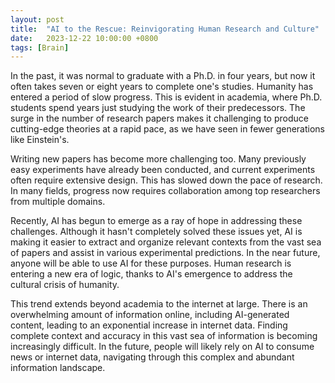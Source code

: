 ```yaml
---
layout: post
title:  "AI to the Rescue: Reinvigorating Human Research and Culture"
date:   2023-12-22 10:00:00 +0800
tags: [Brain]
---
```


In the past, it was normal to graduate with a Ph.D. in four years, but now it often takes seven or eight years to complete one's studies. Humanity has entered a period of slow progress. This is evident in academia, where Ph.D. students spend years just studying the work of their predecessors. The surge in the number of research papers makes it challenging to produce cutting-edge theories at a rapid pace, as we have seen in fewer generations like Einstein's.

Writing new papers has become more challenging too. Many previously easy experiments have already been conducted, and current experiments often require extensive design. This has slowed down the pace of research. In many fields, progress now requires collaboration among top researchers from multiple domains.

Recently, AI has begun to emerge as a ray of hope in addressing these challenges. Although it hasn't completely solved these issues yet, AI is making it easier to extract and organize relevant contexts from the vast sea of papers and assist in various experimental predictions. In the near future, anyone will be able to use AI for these purposes. Human research is entering a new era of logic, thanks to AI's emergence to address the cultural crisis of humanity.

This trend extends beyond academia to the internet at large. There is an overwhelming amount of information online, including AI-generated content, leading to an exponential increase in internet data. Finding complete context and accuracy in this vast sea of information is becoming increasingly difficult. In the future, people will likely rely on AI to consume news or internet data, navigating through this complex and abundant information landscape.